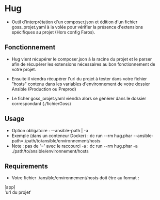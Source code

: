 # Hug

- Outil d'interprétation d'un composer.json et édition d'un fichier
goss_projet.yaml à la volée pour vérifier la présence d'extensions spécifiques
au projet (Hors config Faros).

## Fonctionnement

- Hug vient récupérer le composer.json à la racine du projet et le parser afin
de récupérer les extensions nécessaires au bon fonctionnement de votre projet.

- Ensuite il viendra récupérer l'url du projet à tester dans votre fichier
"hosts" contenu dans les variables d'environnement de votre dossier Ansible
(Production ou Preprod)

- Le ficher goss_projet.yaml viendra alors se générer dans le dossier
correspondant (./fichierGoss)

## Usage

- Option obligatoire : --ansible-path | -a
- Exemple (dans un conteneur Docker) : dc run --rm hug.phar --ansible-path=./path/to/ansible/environnement/hosts
- Note : pas de '=' avec le raccourci -a : dc run --rm hug.phar -a ./path/to/ansible/environnement/hosts

## Requirements

- Votre fichier ./ansible/environnement/hosts doit être au format :

[app]  
'url du projet'

